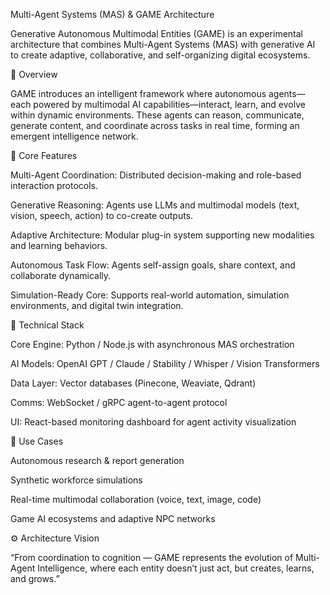 Multi-Agent Systems (MAS) & GAME Architecture

Generative Autonomous Multimodal Entities (GAME) is an experimental architecture that combines Multi-Agent Systems (MAS) with generative AI to create adaptive, collaborative, and self-organizing digital ecosystems.

🚀 Overview

GAME introduces an intelligent framework where autonomous agents—each powered by multimodal AI capabilities—interact, learn, and evolve within dynamic environments. These agents can reason, communicate, generate content, and coordinate across tasks in real time, forming an emergent intelligence network.

🧩 Core Features

Multi-Agent Coordination: Distributed decision-making and role-based interaction protocols.

Generative Reasoning: Agents use LLMs and multimodal models (text, vision, speech, action) to co-create outputs.

Adaptive Architecture: Modular plug-in system supporting new modalities and learning behaviors.

Autonomous Task Flow: Agents self-assign goals, share context, and collaborate dynamically.

Simulation-Ready Core: Supports real-world automation, simulation environments, and digital twin integration.

🧬 Technical Stack

Core Engine: Python / Node.js with asynchronous MAS orchestration

AI Models: OpenAI GPT / Claude / Stability / Whisper / Vision Transformers

Data Layer: Vector databases (Pinecone, Weaviate, Qdrant)

Comms: WebSocket / gRPC agent-to-agent protocol

UI: React-based monitoring dashboard for agent activity visualization

🧠 Use Cases

Autonomous research & report generation

Synthetic workforce simulations

Real-time multimodal collaboration (voice, text, image, code)

Game AI ecosystems and adaptive NPC networks

⚙️ Architecture Vision

“From coordination to cognition — GAME represents the evolution of Multi-Agent Intelligence, where each entity doesn’t just act, but creates, learns, and grows.”
